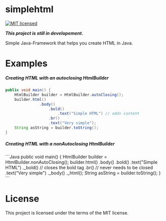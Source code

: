 # simplehtml

[![MIT licensed](https://img.shields.io/badge/license-MIT-blue.svg)](https://raw.githubusercontent.com/hyperium/hyper/master/LICENSE)

<b><i>This project is still in developement.</i></b>

Simple Java-Framework that helps you create HTML in Java.

# Examples

<h5>Creating HTML with an autoclosing HtmlBuilder</h5>

```Java 
public void main() {
    HtmlBuilder builder = HtmlBuilder.autoClosing();
    builder.html()
               .body()
                   .bold()
                       .text("Simple HTML") // adds content
                   .br()
                   .text("Very simple");
    String asString = builder.toString();
}
```

<h5>Creating HTML with a nonAutoclosing HtmlBuilder</h5>
```Java 
public void main() {
    HtmlBuilder builder = HtmlBuilder.nonAutoClosing();
    builder.html()
               .body()
                   .bold()
                       .text("Simple HTML")
                   ._bold() // closes the bold tag
                   .br() // never needs to be closed
                   .text("Very simple")
               ._body()
           ._html();
    String asString = builder.toString();
}
```



# License

This project is licensed under the terms of the MIT license.
